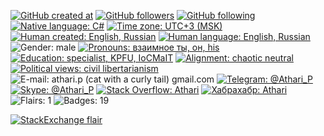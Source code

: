 [![GitHub created at](https://img.shields.io/badge/dynamic/json?color=informational&label=user%20created&query=%24.created_at&url=https%3A%2F%2Fapi.github.com%2Fusers%2FAthari)](https://github.com/Athari "GitHub: user created at")
[![GitHub followers](https://img.shields.io/github/followers/Athari)](https://github.com/Athari?tab=followers "GitHub: users following me")
[![GitHub following](https://img.shields.io/badge/dynamic/json?color=informational&label=following&query=%24.following&url=https%3A%2F%2Fapi.github.com%2Fusers%2FAthari)](https://github.com/Athari?tab=following "GitHub: following users")
[![Native language: C#](https://img.shields.io/badge/native_language-c%23-success)](https://en.wikipedia.org/wiki/C_Sharp_(programming_language) "C#: structured, imperative, object-oriented, event-driven, task-driven, functional, generic, reflective, concurrent")
[![Time zone: UTC+3 (MSK)](https://img.shields.io/badge/time_zone-utc+3_(msk)-warning)](https://www.timeanddate.com/worldclock/converter.html?p1=tz_msk&p2=1440 "Time zone: UTC+3 / GMT+3 / MSK")
<br>
[![Human created: English, Russian](https://img.shields.io/badge/human_created-1986--02--11T21:46:08+03:00-informational)](http://mycount.org/en/?wm=4&t=508531568000&tz=1124912&t1=&t2=&fid=1 "Human age: DateTime.Now - new DateTime(1986, 2, 11, 21, 46, 8)")
[![Human language: English, Russian](https://img.shields.io/badge/human_language-english,_russian-success)](https://translate.google.com/?sl=ru&tl=en)
![Gender: male](https://img.shields.io/badge/gender-male-inactive "Gender: male")
[![Pronouns: взаимное ты, он, his](https://img.shields.io/badge/pronouns-взаимное_ты,_он,_he-inactive)](https://en.wikipedia.org/wiki/T–V_distinction#Modern_history "Pronouns: взаимное ты, он, he")
<br>
[![Education: specialist, KPFU, IoCMaIT](https://img.shields.io/badge/education-specialist,_kpfu,_iocmait-success)](https://kpfu.ru/eng/academic-units/physics-mathematics-and-it/institute-of-computer-mathematics-and-information "Education: specialist (bachelor/master hybrid), Kazan Federal University, Institute of Computational Mathematics and Information Technologies")
[![Alignment: chaotic neutral](https://img.shields.io/badge/alignment-chaotic_neutral-inactive)](https://en.wikipedia.org/wiki/Alignment_(Dungeons_%26_Dragons)#Chaotic_neutral "Alignment: chaotic neutral")
[![Political views: civil libertarianism](https://img.shields.io/badge/political_views-civil_libertarianism-inactive)](https://politics.stackexchange.com/a/46573/4272 "Political views: civil libertarianism")
<br>
![E-mail: athari.p (cat with a curly tail) gmail.com](https://img.shields.io/badge/e--mail-athari.p%20(cat%20with%20a%20curly%20tail)%20gmail.com-success "Replace '(cat with a curly tail)' with @ symbol")
[![Telegram: @Athari_P](https://img.shields.io/badge/telegram-@athari__p-success)](https://t.me/athari_p "Telegram instant messenger: Athari_P")
[![Skype: @Athari_P](https://img.shields.io/badge/skype-@athari__p-success)](skype:athari_p?chat "Skype instant messenger: Athari_P")
[![Stack Overflow: Athari](https://img.shields.io/badge/stack_overflow-athari-%2377f)](https://stackoverflow.com/users/293099 "Profile on StackOverflow: Athari")
[![Хабрахабр: Athari](https://img.shields.io/badge/хабр-athari-%2377f)](https://habr.com/users/athari/ "Профиль на Хабрахабре: Athari")
<br>
![Flairs: 1](https://img.shields.io/badge/flairs-1-inactive)
![Badges: 19](https://img.shields.io/badge/badges-19-inactive)

[![StackExchange flair](https://stackexchange.com/users/flair/110819.png "Total reputation on Stack Overflow and related websites and the list of these websites")](https://stackoverflow.com/users/293099)
